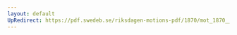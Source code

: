 ```yaml
---
layout: default
UpRedirect: https://pdf.swedeb.se/riksdagen-motions-pdf/1870/mot_1870__ak__00011.pdf
---
```

